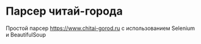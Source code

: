 # Парсер читай-города

Простой парсер https://www.chitai-gorod.ru с использованием Selenium и BeautifulSoup
